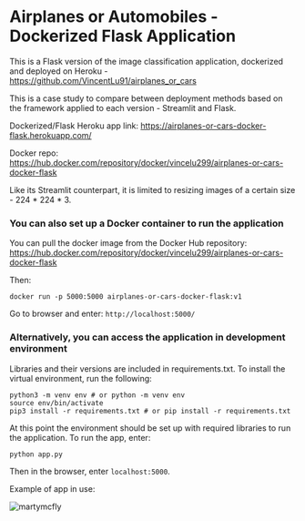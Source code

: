 # Airplanes or Automobiles - Dockerized Flask Application

This is a Flask version of the image classification application, dockerized and deployed on Heroku - https://github.com/VincentLu91/airplanes_or_cars

This is a case study to compare between deployment methods based on the framework applied to each version - Streamlit and Flask.

Dockerized/Flask Heroku app link: https://airplanes-or-cars-docker-flask.herokuapp.com/

Docker repo: https://hub.docker.com/repository/docker/vincelu299/airplanes-or-cars-docker-flask

Like its Streamlit counterpart, it is limited to resizing images of a certain size - 224 * 224 * 3.

### You can also set up a Docker container to run the application

You can pull the docker image from the Docker Hub repository:
https://hub.docker.com/repository/docker/vincelu299/airplanes-or-cars-docker-flask

Then:
```
docker run -p 5000:5000 airplanes-or-cars-docker-flask:v1
```

Go to browser and enter: ```http://localhost:5000/```

### Alternatively, you can access the application in development environment

Libraries and their versions are included in requirements.txt. To install the virtual environment, run the following:
```
python3 -m venv env # or python -m venv env
source env/bin/activate
pip3 install -r requirements.txt # or pip install -r requirements.txt
```

At this point the environment should be set up with required libraries to run the application. To run the app, enter:
```
python app.py
```

Then in the browser, enter ```localhost:5000```.

Example of app in use:

![martymcfly](https://user-images.githubusercontent.com/3411100/89757005-0f109400-dab2-11ea-8338-69da014cabd1.png)

